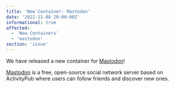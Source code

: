 ```yaml
---
title: 'New Container: Mastodon'
date: '2022-11-08 20:00:00Z'
informational: true
affected:
  - 'New Containers'
  - 'mastodon'
section: 'issue'
---
```

We have released a new container for [Mastodon](https://github.com/linuxserver/docker-mastodon)!

[Mastodon](https://github.com/mastodon/mastodon/) is a free, open-source social network server based on ActivityPub where users can follow friends and discover new ones.
